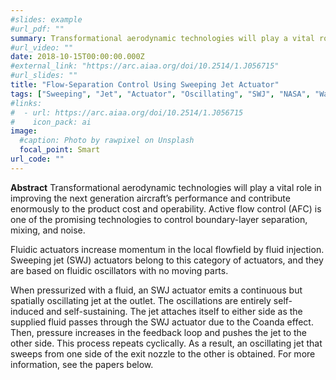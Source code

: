 ```yaml
---
#slides: example
#url_pdf: ""
summary: Transformational aerodynamic technologies will play a vital role in improving the next generation aircraft’s performance and contribute enormously to the product cost and operability. Active flow control (AFC) is one of the promising technologies to control boundary-layer separation, mixing, and noise. 
#url_video: ""
date: 2018-10-15T00:00:00.000Z
#external_link: "https://arc.aiaa.org/doi/10.2514/1.J056715"
#url_slides: ""
title: "Flow-Separation Control Using Sweeping Jet Actuator"
tags: ["Sweeping", "Jet", "Actuator", "Oscillating", "SWJ", "NASA", "Wall-Mounted", "Hump", "Aerodynamic", "Flow", "Separation", "Control", "Bubble", "CFD", "URANS", "Simulation", "Turbulent"]
#links:
#  - url: https://arc.aiaa.org/doi/10.2514/1.J056715
#    icon_pack: ai
image:
  #caption: Photo by rawpixel on Unsplash
  focal_point: Smart
url_code: ""
---
```

**Abstract**
Transformational aerodynamic technologies will play a vital role in improving the next generation aircraft’s performance and contribute enormously to the product cost and operability. Active flow control (AFC) is one of the promising technologies to control boundary-layer separation, mixing, and noise. 

Fluidic actuators increase momentum in the local flowfield by fluid injection. Sweeping jet (SWJ) actuators belong to this category of actuators, and they are based on fluidic oscillators with no moving parts. 

When pressurized with a fluid, an SWJ actuator emits a continuous but spatially oscillating jet at the outlet. The oscillations are entirely self-induced and self-sustaining. The jet attaches itself to either side as the supplied fluid passes through the SWJ actuator due to the Coanda effect. Then, pressure increases in the feedback loop and pushes the jet to the other side. This process repeats cyclically. As a result, an oscillating jet that sweeps from one side of the exit nozzle to the other is obtained. For more information, see the papers below.